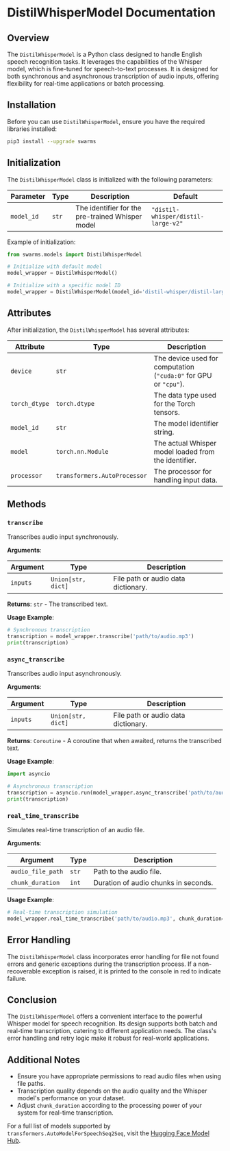 # DistilWhisperModel Documentation

## Overview

The `DistilWhisperModel` is a Python class designed to handle English speech recognition tasks. It leverages the capabilities of the Whisper model, which is fine-tuned for speech-to-text processes. It is designed for both synchronous and asynchronous transcription of audio inputs, offering flexibility for real-time applications or batch processing.

## Installation

Before you can use `DistilWhisperModel`, ensure you have the required libraries installed:

```sh
pip3 install --upgrade swarms
```

## Initialization

The `DistilWhisperModel` class is initialized with the following parameters:

| Parameter | Type | Description | Default |
|-----------|------|-------------|---------|
| `model_id` | `str` | The identifier for the pre-trained Whisper model | `"distil-whisper/distil-large-v2"` |

Example of initialization:

```python
from swarms.models import DistilWhisperModel

# Initialize with default model
model_wrapper = DistilWhisperModel()

# Initialize with a specific model ID
model_wrapper = DistilWhisperModel(model_id='distil-whisper/distil-large-v2')
```

## Attributes

After initialization, the `DistilWhisperModel` has several attributes:

| Attribute | Type | Description |
|-----------|------|-------------|
| `device` | `str` | The device used for computation (`"cuda:0"` for GPU or `"cpu"`). |
| `torch_dtype` | `torch.dtype` | The data type used for the Torch tensors. |
| `model_id` | `str` | The model identifier string. |
| `model` | `torch.nn.Module` | The actual Whisper model loaded from the identifier. |
| `processor` | `transformers.AutoProcessor` | The processor for handling input data. |

## Methods

### `transcribe`

Transcribes audio input synchronously.

**Arguments**:

| Argument | Type | Description |
|----------|------|-------------|
| `inputs` | `Union[str, dict]` | File path or audio data dictionary. |

**Returns**: `str` - The transcribed text.

**Usage Example**:

```python
# Synchronous transcription
transcription = model_wrapper.transcribe('path/to/audio.mp3')
print(transcription)
```

### `async_transcribe`

Transcribes audio input asynchronously.

**Arguments**:

| Argument | Type | Description |
|----------|------|-------------|
| `inputs` | `Union[str, dict]` | File path or audio data dictionary. |

**Returns**: `Coroutine` - A coroutine that when awaited, returns the transcribed text.

**Usage Example**:

```python
import asyncio

# Asynchronous transcription
transcription = asyncio.run(model_wrapper.async_transcribe('path/to/audio.mp3'))
print(transcription)
```

### `real_time_transcribe`

Simulates real-time transcription of an audio file.

**Arguments**:

| Argument | Type | Description |
|----------|------|-------------|
| `audio_file_path` | `str` | Path to the audio file. |
| `chunk_duration` | `int` | Duration of audio chunks in seconds. |

**Usage Example**:

```python
# Real-time transcription simulation
model_wrapper.real_time_transcribe('path/to/audio.mp3', chunk_duration=5)
```

## Error Handling

The `DistilWhisperModel` class incorporates error handling for file not found errors and generic exceptions during the transcription process. If a non-recoverable exception is raised, it is printed to the console in red to indicate failure.

## Conclusion

The `DistilWhisperModel` offers a convenient interface to the powerful Whisper model for speech recognition. Its design supports both batch and real-time transcription, catering to different application needs. The class's error handling and retry logic make it robust for real-world applications.

## Additional Notes

- Ensure you have appropriate permissions to read audio files when using file paths.
- Transcription quality depends on the audio quality and the Whisper model's performance on your dataset.
- Adjust `chunk_duration` according to the processing power of your system for real-time transcription.

For a full list of models supported by `transformers.AutoModelForSpeechSeq2Seq`, visit the [Hugging Face Model Hub](https://huggingface.co/models).
